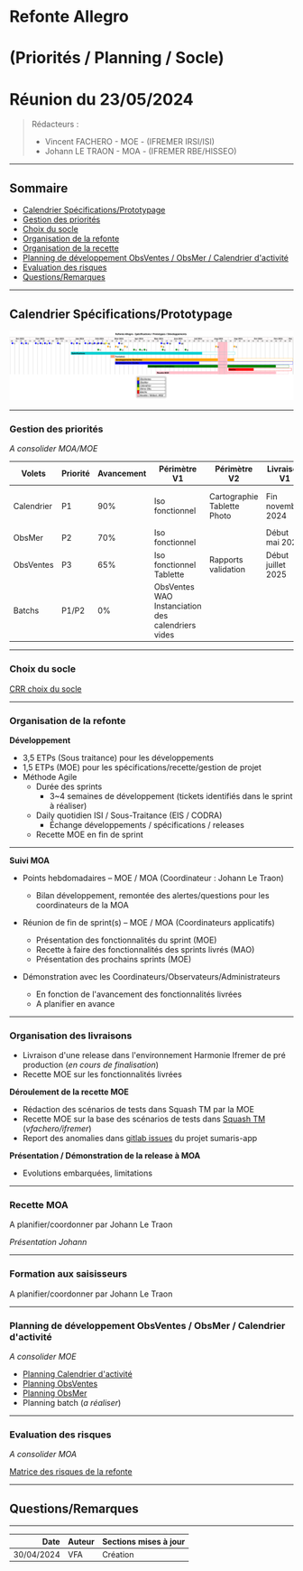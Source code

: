 # Refonte Allegro 
# (Priorités / Planning / Socle)
# Réunion du 23/05/2024

> Rédacteurs :
> - Vincent FACHERO - MOE - (IFREMER IRSI/ISI)
> - Johann LE TRAON - MOA - (IFREMER RBE/HISSEO)

---

## **Sommaire**
- [Calendrier Spécifications/Prototypage](#calendrier-spécificationsprototypage)
- [Gestion des priorités](#gestion-des-priorités)
- [Choix du socle](#choix-du-socle)
- [Organisation de la refonte](#organisation-de-la-refonte)
- [Organisation de la recette](#organisation-de-la-recette)
- [Planning de développement ObsVentes / ObsMer / Calendrier d'activité](#planning-de-développement-obsventes--obsmer--calendrier-dactivité)
- [Evaluation des risques](#evaluation-des-risques)
- [Questions/Remarques](#questionsremarques)

---
## **Calendrier Spécifications/Prototypage** 

![ui-planning-proto](/projects/common/not/images/refonte-allegro-planning-spe-poc.svg)<!-- .element height="100%" width="100%" -->

---

### **Gestion des priorités**

_A consolider MOA/MOE_

| **Volets** | **Priorité** | **Avancement** | **Périmètre V1**                                         | **Périmètre V2**                    | **Livraison V1**   | **MEP V1**          | **Formation V1**                  | **Livraison V2**  
|------------|--------------|----------------|----------------------------------------------------------|-------------------------------------|--------------------|---------------------|-----------------------------------|-------------------|
| Calendrier | P1           | 90%            | Iso fonctionnel                                          | Cartographie<br/>Tablette<br/>Photo | Fin novembre 2024  | Début décembre 2024 | décembre 2024<br/>(séminaire SIH) | 2nd semestre 2025 | 
| ObsMer     | P2           | 70%            | Iso fonctionnel                                          |                                     | Début mai 2025     | septembre 2025      | septembre 2025                    |                   |
| ObsVentes  | P3           | 65%            | Iso fonctionnel<br/>Tablette                             | Rapports validation                 | Début juillet 2025 | octobre 2025        | septembre 2025                    |        2nd semestre 2025             |
| Batchs     | P1/P2        | 0%             | ObsVentes WAO  <br/> Instanciation des calendriers vides |                                     |                    |                     |                                   |      2nd semestre 2025              |
<!-- .element: class="font-size-extra-small" -->

---

### **Choix du socle**

[CRR choix du socle](/project-monitoring.html#/2/6)

---


### **Organisation de la refonte**

**Développement**

- 3,5 ETPs (Sous traitance) pour les développements
- 1,5 ETPs (MOE) pour les spécifications/recette/gestion de projet
- Méthode Agile
  - Durée des sprints
    - 3~4 semaines de développement (tickets identifiés dans le sprint à réaliser)
  - Daily quotidien ISI / Sous-Traitance (EIS / CODRA)
    - Échange développements / spécifications / releases
  - Recette MOE en fin de sprint

---

**Suivi MOA**

- Points hebdomadaires – MOE / MOA (Coordinateur : Johann Le Traon)
  - Bilan développement, remontée des alertes/questions pour les coordinateurs de la MOA

- Réunion de fin de sprint(s) – MOE / MOA (Coordinateurs applicatifs)
  - Présentation des fonctionnalités du sprint (MOE)
  - Recette à faire des fonctionnalités des sprints livrés (MAO)
  - Présentation des prochains sprints (MOE)

- Démonstration avec les Coordinateurs/Observateurs/Administrateurs
  - En fonction de l'avancement des fonctionnalités livrées
  - A planifier en avance
  
---

### **Organisation des livraisons**

- Livraison d'une release dans l'environnement Harmonie Ifremer de pré production (_en cours de finalisation_)
- Recette MOE sur les fonctionnalités livrées

**Déroulement de la recette MOE**
- Rédaction des scénarios de tests dans Squash TM par la MOE
- Recette MOE sur la base des scénarios de tests dans [Squash TM](http://visi-common-squash.ifremer.fr:8080/squash/test-case-workspace/) (_vfachero/ifremer_)
- Report des anomalies dans [gitlab issues](https://gitlab.ifremer.fr/sih-public/sumaris/sumaris-app/-/issues/587) du projet sumaris-app

**Présentation / Démonstration de la release à MOA**
- Evolutions embarquées, limitations

---

### **Recette MOA**

A planifier/coordonner par Johann Le Traon

_Présentation Johann_

---

### **Formation aux saisisseurs**

A planifier/coordonner par Johann Le Traon

---


### **Planning de développement ObsVentes / ObsMer / Calendrier d'activité**

_A consolider MOE_

- [Planning Calendrier d'activité](/project-monitoring.html#/6/1)
- [Planning ObsVentes](/project-monitoring.html#/4)
- [Planning ObsMer](/project-monitoring.html#/5) 
- Planning batch (_a réaliser_)

---

### **Evaluation des risques**
_A consolider MOA_

[Matrice des risques de la refonte](/project-monitoring.html#/8/6)

---

## **Questions/Remarques**

---

|       Date | Auteur | Sections mises à jour                              |
|-----------:|--------|----------------------------------------------------|
| 30/04/2024 | VFA    | Création                                           |
